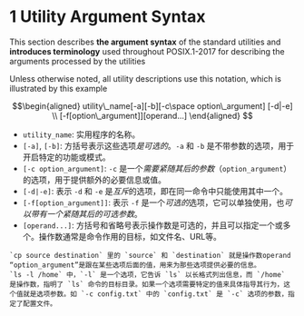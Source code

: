 
# 1 Utility Argument Syntax
This section describes **the argument syntax** of the standard utilities and **introduces terminology** used throughout POSIX.1-2017 for describing the arguments processed by the utilities


Unless otherwise noted, all utility descriptions use this notation, which is illustrated by this example

$$\begin{aligned}
utility\_name[-a][-b][-c\space option\_argument] [-d|-e] \\ [-f[option\_argument]][operand...]
\end{aligned}
$$

- `utility_name`: 实用程序的名称。
- `[-a]`, `[-b]`: 方括号表示这些选项*是可选的*。`-a` 和 `-b` 是不带参数的选项，用于开启特定的功能或模式。
- `[-c option_argument]`: `-c` 是一个*需要紧随其后的参数*（`option_argument`）的选项，用于提供额外的必要信息或值。
- `[-d|-e]`: 表示 `-d` 和 `-e` 是*互斥*的选项，即在同一命令中只能使用其中一个。
- `[-f[option_argument]]`: 表示 `-f` 是一个*可选的*选项，它可以单独使用，也*可以带有一个紧随其后的可选参数*。
- `[operand...]`: 方括号和省略号表示操作数是可选的，并且可以指定一个或多个。操作数通常是命令作用的目标，如文件名、URL等。

```shell
`cp source destination` 里的 `source` 和 `destination` 就是操作数operand
“option_argument”是跟在某些选项后面的值，用来为那些选项提供必要的信息。
`ls -l /home` 中，`-l` 是一个选项，它告诉 `ls` 以长格式列出信息，而 `/home` 是操作数，指明了 `ls` 命令的目标目录。如果一个选项需要特定的值来具体指导其行为，这个值就是选项参数。如 `-c config.txt` 中的 `config.txt` 是 `-c` 选项的参数，指定了配置文件。
```



